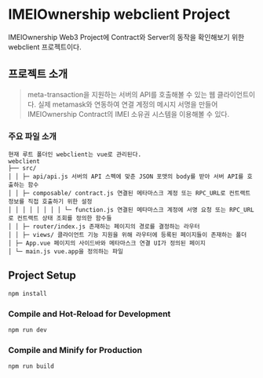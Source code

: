 # IMEIOwnership webclient Project
IMEIOwnership Web3 Project에 Contract와 Server의 동작을 확인해보기 위한 webclient 프로젝트이다.
## 프로젝트 소개
> meta-transaction을 지원하는 서버의 API를 호출해볼 수 있는 웹 클라이언트이다. 실제 metamask와 연동하여 연결 계정의 메시지 서명을 만들어 IMEIOwnership Contract의 IMEI 소유권 시스템을 이용해볼 수 있다.
### 주요 파일 소개
```
현재 루트 폴더인 webclient는 vue로 관리된다.
webclient
├── src/      
│ │ ├─ api/api.js 서버의 API 스펙에 맞춘 JSON 포맷의 body를 받아 서버 API를 호출하는 함수
│ │ ├─ composable/ contract.js 연결된 메타마스크 계정 또는 RPC_URL로 컨트랙트 정보를 직접 호출하기 위한 설정
│ │ │ │ │ │ │ │ └─ function.js 연결된 메타마스크 계정에 서명 요청 또는 RPC_URL로 컨트랙트 상태 조회를 정의한 함수들
│ │ ├─ router/index.js 존재하는 페이지의 경로를 결정하는 라우터
│ │ ├─ views/ 클라이언트 기능 지원을 위해 라우터에 등록된 페이지들이 존재하는 폴더
│ ├─ App.vue 페이지의 사이드바와 메타마스크 연결 UI가 정의된 페이지
│ └─ main.js vue.app을 정의하는 파일
```

## Project Setup

```sh
npm install
```

### Compile and Hot-Reload for Development

```sh
npm run dev
```

### Compile and Minify for Production

```sh
npm run build
```
